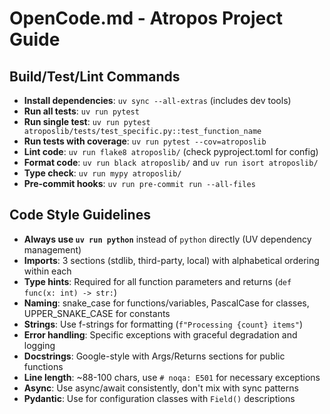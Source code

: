# OpenCode.md - Atropos Project Guide

## Build/Test/Lint Commands
- **Install dependencies**: `uv sync --all-extras` (includes dev tools)
- **Run all tests**: `uv run pytest`
- **Run single test**: `uv run pytest atroposlib/tests/test_specific.py::test_function_name`
- **Run tests with coverage**: `uv run pytest --cov=atroposlib`
- **Lint code**: `uv run flake8 atroposlib/` (check pyproject.toml for config)
- **Format code**: `uv run black atroposlib/` and `uv run isort atroposlib/`
- **Type check**: `uv run mypy atroposlib/`
- **Pre-commit hooks**: `uv run pre-commit run --all-files`

## Code Style Guidelines
- **Always use `uv run python`** instead of `python` directly (UV dependency management)
- **Imports**: 3 sections (stdlib, third-party, local) with alphabetical ordering within each
- **Type hints**: Required for all function parameters and returns (`def func(x: int) -> str:`)
- **Naming**: snake_case for functions/variables, PascalCase for classes, UPPER_SNAKE_CASE for constants
- **Strings**: Use f-strings for formatting (`f"Processing {count} items"`)
- **Error handling**: Specific exceptions with graceful degradation and logging
- **Docstrings**: Google-style with Args/Returns sections for public functions
- **Line length**: ~88-100 chars, use `# noqa: E501` for necessary exceptions
- **Async**: Use async/await consistently, don't mix with sync patterns
- **Pydantic**: Use for configuration classes with `Field()` descriptions
